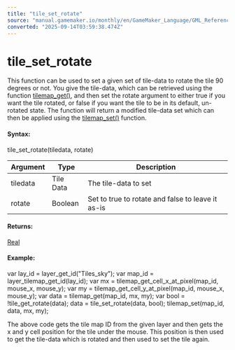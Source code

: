 ```yaml
---
title: "tile_set_rotate"
source: "manual.gamemaker.io/monthly/en/GameMaker_Language/GML_Reference/Asset_Management/Rooms/Tile_Map_Layers/tile_set_rotate.htm"
converted: "2025-09-14T03:59:38.474Z"
---
```


# tile\_set\_rotate

This function can be used to set a given set of tile-data to rotate the tile 90 degrees or not. You give the tile-data, which can be retrieved using the function [tilemap\_get()](tilemap_get.md), and then set the rotate argument to either true if you want the tile rotated, or false if you want the tile to be in its default, un-rotated state. The function will return a modified tile-data set which can then be applied using the [tilemap\_set()](tilemap_set.md) function.

#### Syntax:

tile\_set\_rotate(tiledata, rotate)

| Argument | Type | Description |
| --- | --- | --- |
| tiledata | Tile Data | The tile-data to set |
| rotate | Boolean | Set to true to rotate and false to leave it as-is |

#### Returns:

[Real](../../../../GML_Overview/Data_Types.md)

#### Example:

var lay\_id = layer\_get\_id("Tiles\_sky");
var map\_id = layer\_tilemap\_get\_id(lay\_id);
var mx = tilemap\_get\_cell\_x\_at\_pixel(map\_id, mouse\_x, mouse\_y);
var my = tilemap\_get\_cell\_y\_at\_pixel(map\_id, mouse\_x, mouse\_y);
var data = tilemap\_get(map\_id, mx, my);
var bool = !tile\_get\_rotate(data);
data = tile\_set\_rotate(data, bool);
tilemap\_set(map\_id, data, mx, my);

The above code gets the tile map ID from the given layer and then gets the x and y cell position for the tile under the mouse. This position is then used to get the tile-data which is rotated and then used to set the tile again.